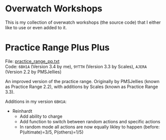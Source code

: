 # Overwatch Workshops

This is my collection of overwatch workshops (the source code) that I either like to use or even added to it.

# Practice Range Plus Plus

File: [practice_range_pp.txt](src/main/ow/practice_range_pp.txt) \
Code: `6BH1A` (Version 3.4 by me), `9YTTH` (Version 3.3 by Scales), `AJERA` (Version 2.2 by PMSJellies)

An improved version of the practice range. Originally by PMSJellies (known as Practice Range 2.2), with additions by
Scales (known as Practice Range 3.3).

Additions in my version `6BH1A`:
* Reinhardt
  * Add ability to charge
  * Add function to switch between random actions and specific actions
  * In random mode all actions are now equally likley to happen (before: P(ultimate)=3/5, P(others)=1/5)
